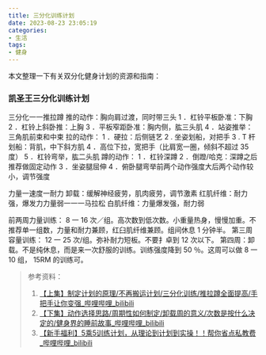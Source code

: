```yaml
---
title: 三分化训练计划
date: 2023-08-23 23:05:19
categories:
- 生活 
tags:
- 健身 
---
```

本文整理一下有关双分化健身计划的资源和指南：
<!--more--> 

### 凯圣王三分化训练计划

三分化一一推拉蹲
推的动作：胸向肩过渡，同时带三头
1 ．杠铃平板卧准：下胸
2 ．杠铃上斜卧推：上胸
3 ．平板窄距卧准：胸内侧，肱三头肌
4 ．站姿推举：三角肌前束和中束
拉的动作：
1 ．硬拉：后侧链艺
2 . 坐姿划船，对把手
3 . T 杆划船：背肌，中下斜方肌
4 ．高位下拉，宽把手（比肩宽一圈，倾斜不超过 35 度）
5 ．杠铃弯举，肱二头肌
蹲的动作：
1 ．杠铃深蹲
2 ．倒蹬/哈克：深蹲之后推荐做固定动作
3 ．坐姿腿屈伸
4 ．俯卧腿弯举前两个动作强度大后两个动作较小，调节强度

力量一速度一耐力
卸载：缓解神经疲劳，肌肉疲劳，调节激素
红肌纤维：耐力强，爆发力力量弱一一一马拉松
白肌纤维：力量爆发强，耐力弱

前两周力量训练： 8 一 16 次／组。高次数到低次数。小重量热身，慢慢加重。不推荐单一组数，力量和耐力兼顾，红臼肌纤维兼顾。组间休息 1 分钟半。
第三周容量训练： 12 一 25 次/组。弥补耐力短板。不要扌卓到 12 次以下。
第四周：卸载。不是纯休息，而是来一次舒服的训练。训练强度降到 50 ％。这周可以做 8 一 10 组， 15RM 的训练可。

> 参考资料：
> 1. [【上集】制定计划的原理/不再搬运计划/三分化训练/推拉蹲全面提高/手把手让你变强_哔哩哔哩_bilibili](https://www.bilibili.com/video/BV1jy4y1g7b1/?spm_id_from=333.999.0.0)
> 2. [【下集】动作选择思路/周期性如何制定/卸载周的意义/次数是按什么决定的/健身界的睡前故事_哔哩哔哩_bilibili](https://www.bilibili.com/video/BV1Zh411a7dy/?spm_id_from=333.999.0.0&vd_source=71b57f2bb132ac1f88ed255cad4a06a6)
> 3. [【新手福利】5乘5训练计划，从理论到计划到实操！！帮你省点私教费_哔哩哔哩_bilibili](https://www.bilibili.com/video/BV1DZ4y1y77T/?spm_id_from=333.788.recommend_more_video.1&vd_source=71b57f2bb132ac1f88ed255cad4a06a6)


